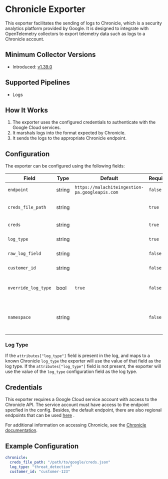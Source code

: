 # Chronicle Exporter

This exporter facilitates the sending of logs to Chronicle, which is a security analytics platform provided by Google. It is designed to integrate with OpenTelemetry collectors to export telemetry data such as logs to a Chronicle account.

## Minimum Collector Versions

- Introduced: [v1.39.0](https://github.com/observIQ/bindplane-agent/releases/tag/v1.39.0)

## Supported Pipelines

- Logs

## How It Works

1. The exporter uses the configured credentials to authenticate with the Google Cloud services.
2. It marshals logs into the format expected by Chronicle.
3. It sends the logs to the appropriate Chronicle endpoint.

## Configuration

The exporter can be configured using the following fields:

| Field               | Type   | Default                                        | Required | Description                                                                                 |
| ------------------- | ------ | ---------------------------------------------- | -------- | ------------------------------------------------------------------------------------------- |
| `endpoint`          | string | `https://malachiteingestion-pa.googleapis.com` | `false`  | The Endpoint for sending to chronicle.                                                      |
| `creds_file_path`   | string |                                                | `true`   | The file path to the Google credentials JSON file.                                          |
| `creds`             | string |                                                | `true`   | The Google credentials JSON.                                                                |
| `log_type`          | string |                                                | `true`   | The type of log that will be sent.                                                          |
| `raw_log_field`     | string |                                                | `false`  | The field name for raw logs.                                                                |
| `customer_id`       | string |                                                | `false`  | The customer ID used for sending logs.                                                      |
| `override_log_type` | bool   | `true`                                         | `false`  | Whether or not to override the `log_type` in the config with `attributes["log_type"]`       |
| `namespace`         | string |                                                | `false`  | User-configured environment namespace to identify the data domain the logs originated from. |

### Log Type

If the `attributes["log_type"]` field is present in the log, and maps to a known Chronicle `log_type` the exporter will use the value of that field as the log type. If the `attributes["log_type"]` field is not present, the exporter will use the value of the `log_type` configuration field as the log type.

## Credentials

This exporter requires a Google Cloud service account with access to the Chronicle API. The service account must have access to the endpoint specfied in the config.
Besides, the default endpoint, there are also regional endpoints that can be used [here](https://cloud.google.com/chronicle/docs/reference/ingestion-api#regional_endpoints)
.

For additional information on accessing Chronicle, see the [Chronicle documentation](https://cloud.google.com/chronicle/docs/reference/ingestion-api#getting_api_authentication_credentials).

## Example Configuration

```yaml
chronicle:
  creds_file_path: "/path/to/google/creds.json"
  log_type: "threat_detection"
  customer_id: "customer-123"
```
